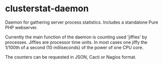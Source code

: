 clusterstat-daemon
==================

Daemon for gathering server process statistics. Includes a standalone Pure PHP webserver.

Currently the main function of the daemon is counting used 'jiffies' by processes. Jiffies are processor time units. In most cases one jiffy the 1/100th of a second (10 milliseconds) of the power of one CPU core.

The counters can be requested in JSON, Cacti or Nagios format.
